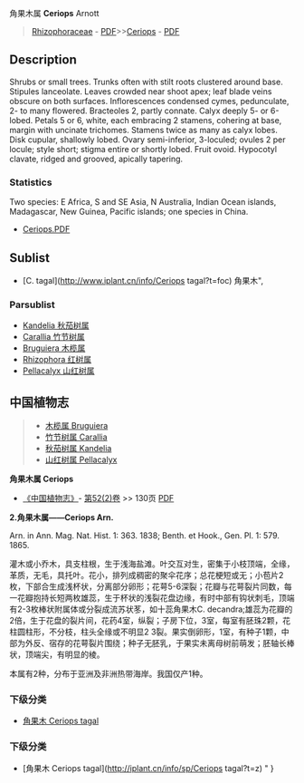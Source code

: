 角果木属 **Ceriops** Arnott

> [Rhizophoraceae](http://www.iplant.cn/info/Rhizophoraceae?t=foc) - [PDF](http://www.iplant.cn/foc/pdf/Rhizophoraceae.pdf)>>[Ceriops](http://www.iplant.cn/info/Ceriops?t=foc) - [PDF](http://www.iplant.cn/foc/pdf/Ceriops.pdf)

## Description

Shrubs or small trees. Trunks often with stilt roots clustered around base. Stipules lanceolate. Leaves crowded near shoot apex; leaf blade veins obscure on both surfaces. Inflorescences condensed cymes, pedunculate, 2- to many flowered. Bracteoles 2, partly connate. Calyx deeply 5- or 6-lobed. Petals 5 or 6, white, each embracing 2 stamens, cohering at base, margin with uncinate trichomes. Stamens twice as many as calyx lobes. Disk cupular, shallowly lobed. Ovary semi-inferior, 3-loculed; ovules 2 per locule; style short; stigma entire or shortly lobed. Fruit ovoid. Hypocotyl clavate, ridged and grooved, apically tapering.

### Statistics
Two species: E Africa, S and SE Asia, N Australia, Indian Ocean islands, Madagascar, New Guinea, Pacific islands; one species in China.

* [Ceriops.PDF](http://www.iplant.cn/foc/pdf/Ceriops.pdf)

## Sublist

* [C.  tagal](http://www.iplant.cn/info/Ceriops tagal?t=foc) 角果木",

### Parsublist

* [Kandelia  秋茄树属](http://www.iplant.cn/info/Kandelia?t=foc)
* [Carallia  竹节树属](http://www.iplant.cn/info/Carallia?t=foc)
* [Bruguiera  木榄属](http://www.iplant.cn/info/Bruguiera?t=foc)
* [Rhizophora  红树属](http://www.iplant.cn/info/Rhizophora?t=foc)
* [Pellacalyx  山红树属](http://www.iplant.cn/info/Pellacalyx?t=foc)

## 中国植物志

> * [木榄属  Bruguiera](Bruguiera-木榄属.md)
> * [竹节树属  Carallia](Carallia-竹节树属.md)
> * [秋茄树属  Kandelia](http://www.iplant.cn/info/Kandelia?t=z)
> * [山红树属  Pellacalyx](http://www.iplant.cn/info/Pellacalyx?t=z)

**角果木属 Ceriops**

* [《中国植物志》](http://www.iplant.cn/frps)- [第52(2)卷](http://www.iplant.cn/frps/vol/52(2)) >> 130页 [PDF](http://www.iplant.cn/frps/pdf/52(2)/130y.pdf)

**2.角果木属——Ceriops Arn.**

Arn. in Ann. Mag. Nat. Hist. 1: 363. 1838; Benth. et Hook., Gen. Pl. 1: 579. 1865.

灌木或小乔木，具支柱根，生于浅海盐滩。叶交互对生，密集于小枝顶端，全缘，革质，无毛，具托叶。花小，排列成稠密的聚伞花序；总花梗短或无；小苞片2枚，下部合生成浅杯状，分离部分卵形；花萼5-6深裂；花瓣与花萼裂片同数，每一花瓣抱持长短两枚雄蕊，生于杯状的浅裂花盘边缘，有时中部有钩状刺毛，顶端有2-3枚棒状附属体或分裂成流苏状苳，如十蕊角果木C. decandra;雄蕊为花瓣的2倍，生于花盘的裂片间，花药4室，纵裂；子房下位，3室，每室有胚珠2颗，花柱圆柱形，不分枝，柱头全缘或不明显2 3裂。果实倒卵形，1室，有种子1颗，中部为外反、宿存的花萼裂片围绕；种子无胚乳，于果实未离母树前萌发；胚轴长棒状，顶端尖，有明显的棱。

本属有2种，分布于亚洲及非洲热带海岸。我国仅产1种。

### 下级分类
* [角果木  Ceriops tagal](Ceriops-tagal-角果木.md)

### 下级分类
* [角果木  Ceriops tagal](http://iplant.cn/info/sp/Ceriops tagal?t=z)
"
}